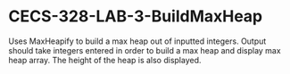 # CECS-328-LAB-3-BuildMaxHeap
Uses MaxHeapify to build a max heap out of inputted integers. Output should take integers entered in order to build a max heap and display max heap array. The height of the heap is also displayed.
